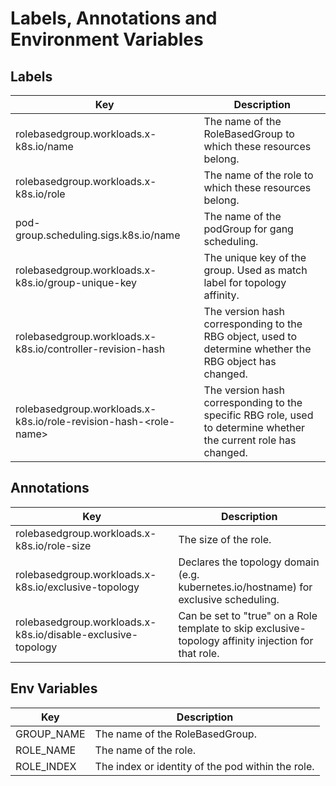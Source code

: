 # Labels, Annotations and Environment Variables

## Labels

 Key                                                                | Description                                                             
--------------------------------------------------------------------|-------------------------------------------------------------------------
 rolebasedgroup.workloads.x-k8s.io/name                             | The name of the RoleBasedGroup to which these resources belong.         
 rolebasedgroup.workloads.x-k8s.io/role                             | The name of the role to which these resources belong.                   
 pod-group.scheduling.sigs.k8s.io/name                              | The name of the podGroup for gang scheduling.                           
 rolebasedgroup.workloads.x-k8s.io/group-unique-key                 | The unique key of the group. Used as match label for topology affinity. 
 rolebasedgroup.workloads.x-k8s.io/controller-revision-hash         | The version hash corresponding to the RBG object, used to determine whether the RBG object has changed.
 rolebasedgroup.workloads.x-k8s.io/role-revision-hash-\<role-name\> | The version hash corresponding to the specific RBG role, used to determine whether the current role has changed.

## Annotations

 Key                                                          | Description                                                                                          
--------------------------------------------------------------|------------------------------------------------------------------------------------------------------
 rolebasedgroup.workloads.x-k8s.io/role-size                  | The size of the role.                                                                                
 rolebasedgroup.workloads.x-k8s.io/exclusive-topology         | Declares the topology domain (e.g. kubernetes.io/hostname) for exclusive scheduling.                 
 rolebasedgroup.workloads.x-k8s.io/disable-exclusive-topology | Can be set to "true" on a Role template to skip exclusive-topology affinity injection for that role. 

## Env Variables

 Key        | Description                                        
------------|----------------------------------------------------
 GROUP_NAME | The name of the RoleBasedGroup.                    
 ROLE_NAME  | The name of the role.                              
 ROLE_INDEX | The index or identity of the pod within the role.	 


